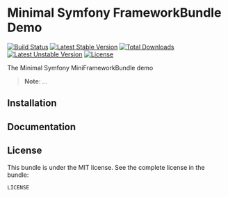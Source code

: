 Minimal Symfony FrameworkBundle Demo
==============

[![Build Status](https://secure.travis-ci.org/uxgood/mini-demo.svg?branch=master)](http://travis-ci.org/uxgood/mini-demo) [![Latest Stable Version](https://poser.pugx.org/uxgood/mini-demo/v/stable.svg)](https://packagist.org/packages/uxgood/mini-demo) [![Total Downloads](https://poser.pugx.org/uxgood/mini-demo/downloads.svg)](https://packagist.org/packages/uxgood/mini-demo) [![Latest Unstable Version](https://poser.pugx.org/uxgood/mini-demo/v/unstable.svg)](https://packagist.org/packages/uxgood/mini-demo) [![License](https://poser.pugx.org/uxgood/mini-demo/license.svg)](https://packagist.org/packages/uxgood/mini-demo)

The Minimal Symfony MiniFrameworkBundle demo

> __Note__: ...

Installation
------------


Documentation
-------------


License
-------

This bundle is under the MIT license. See the complete license in the bundle:

    LICENSE
